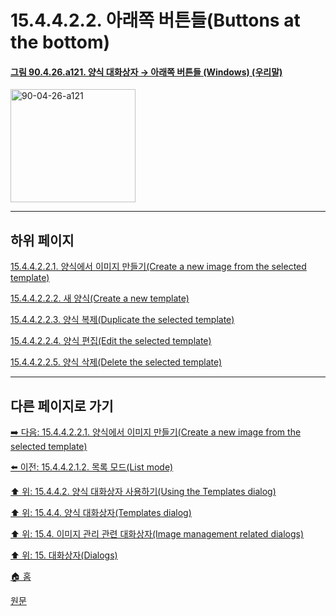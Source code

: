 # 15.4.4.2.2. 아래쪽 버튼들(Buttons at the bottom)

<a id="90-04-26-a121"></a>

#### [그림 90.4.26.a121. 양식 대화상자 → 아래쪽 버튼들 (Windows) (우리말)](./90-04-0026-templates.md#90-04-26-a121)
<img width="200" height="181" alt="90-04-26-a121" src="https://github.com/user-attachments/assets/af93cf0f-e06e-4e64-a9ee-8c7a5b412311" />

***

## 하위 페이지

[15.4.4.2.2.1. 양식에서 이미지 만들기(Create a new image from the selected template)](./15-04-04-02-02-01-create_a_new_image_from_the_selected_template.md)

[15.4.4.2.2.2. 새 양식(Create a new template)](./15-04-04-02-02-02-create_a_new_template.md)

[15.4.4.2.2.3. 양식 복제(Duplicate the selected template)](./15-04-04-02-02-03-duplicate_the_selected_template.md)

[15.4.4.2.2.4. 양식 편집(Edit the selected template)](./15-04-04-02-02-04-edit_the_selected_template.md)

[15.4.4.2.2.5. 양식 삭제(Delete the selected template)](./15-04-04-02-02-05-delete_the_selected_template.md)

***

## 다른 페이지로 가기

[➡️ 다음: 15.4.4.2.2.1. 양식에서 이미지 만들기(Create a new image from the selected template)](./15-04-04-02-02-01-create_a_new_image_from_the_selected_template.md)

[⬅️ 이전: 15.4.4.2.1.2. 목록 모드(List mode)](./15-04-04-02-01-02-list_mode.md)

[⬆️ 위: 15.4.4.2. 양식 대화상자 사용하기(Using the Templates dialog)](./15-04-04-02-00-using_the_templates_dialog.md)

[⬆️ 위: 15.4.4. 양식 대화상자(Templates dialog)](./15-04-04-00-templates-dialog.md)

[⬆️ 위: 15.4. 이미지 관리 관련 대화상자(Image management related dialogs)](./15-04-00-image-management-related-dialogs.md)

[⬆️ 위: 15. 대화상자(Dialogs)](./15-00-dialogs.md)

[🏠 홈](./00-home.md)

[원문](https://docs.gimp.org/2.10/ko/gimp-template-dialog.html#idm21357)